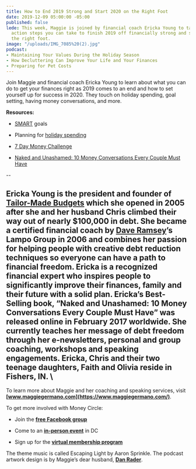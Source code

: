 ```yaml
---
title: How to End 2019 Strong and Start 2020 on the Right Foot
date: 2019-12-09 05:00:00 -05:00
published: false
lede: This week, Maggie is joined by financial coach Ericka Young to talk about the
  action steps you can take to finish 2019 off financially strong and start 2020 on
  the right foot.
image: "/uploads/IMG_7085%20(2).jpg"
podcast:
- Maintaining Your Values During the Holiday Season
- How Decluttering Can Improve Your Life and Your Finances
- Preparing for Pet Costs
---
```


Join Maggie and financial coach Ericka Young to learn about what you can do to get your finances right as 2019 comes to an end and how to set yourself up for success in 2020. They touch on holiday spending, goal setting, having money conversations, and more. 

**Resources:**

* [SMART](https://www.mindtools.com/pages/article/smart-goals.htm) goals

* Planning for [holiday spending](https://www.maggiegermano.com/blog/how-to-plan-ahead-for-holiday-spending/)

* [7 Day Money Challenge](http://7daymoneychallenge.com/)

* [Naked and Unashamed: 10 Money Conversations Every Couple Must Have](https://www.amazon.com/Naked-Unashamed-Money-Conversations-Couple-ebook/dp/B01MYEKOR7)

--

Ericka Young is the president and founder of [Tailor-Made Budgets](https://www.tailormadebudgets.com/) which she opened in 2005 after she and her husband Chris climbed their way out of nearly $100,000 in debt. She became a certified financial coach by [Dave Ramsey](https://www.daveramsey.com/)’s Lampo Group in 2006 and combines her passion for helping people with creative debt reduction techniques so everyone can have a path to financial freedom. Ericka is a recognized financial expert who inspires people to significantly improve their finances, family and their future with a solid plan. Ericka’s Best-Selling book, “Naked and Unashamed: 10 Money Conversations Every Couple Must Have” was released online in February 2017 worldwide. She currently teaches her message of debt freedom through her e-newsletters, personal and group coaching, workshops and speaking engagements. Ericka, Chris and their two teenage daughters, Faith and Olivia reside in Fishers, IN. \
--

To learn more about Maggie and her coaching and speaking services, visit **[www.maggiegermano.com](https://www.maggiegermano.com/)**.

To get more involved with Money Circle:

* Join the **[free Facebook group](https://www.facebook.com/groups/MoneyCircleGroup)**

* Come to an **[in-person event](https://www.maggiegermano.com/moneycircle/)** in DC

* Sign up for the **[virtual membership program](https://maggiegermano.podia.com/inner-circle)**

The theme music is called Escaping Light by Aaron Sprinkle. The podcast artwork design is by Maggie’s dear husband, **[Dan Rader](https://danrdesign.com/)**.